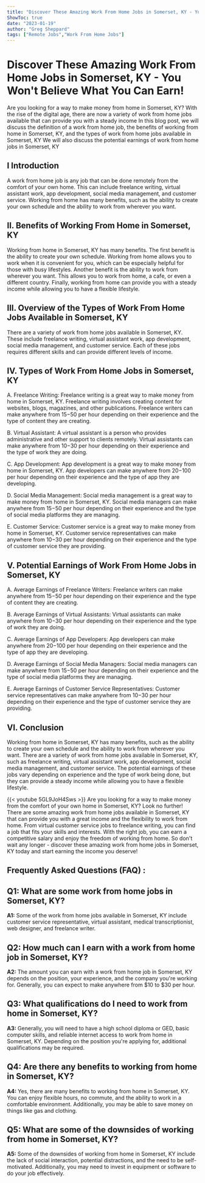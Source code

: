 ```yaml
---
title: "Discover These Amazing Work From Home Jobs in Somerset, KY - You Won't Believe What You Can Earn!"
ShowToc: true 
date: "2023-01-19"
author: "Greg Sheppard" 
tags: ["Remote Jobs","Work From Home Jobs"]
---
```

# Discover These Amazing Work From Home Jobs in Somerset, KY - You Won't Believe What You Can Earn!

Are you looking for a way to make money from home in Somerset, KY? With the rise of the digital age, there are now a variety of work from home jobs available that can provide you with a steady income In this blog post, we will discuss the definition of a work from home job, the benefits of working from home in Somerset, KY, and the types of work from home jobs available in Somerset, KY We will also discuss the potential earnings of work from home jobs in Somerset, KY 

## I Introduction 

A work from home job is any job that can be done remotely from the comfort of your own home. This can include freelance writing, virtual assistant work, app development, social media management, and customer service. Working from home has many benefits, such as the ability to create your own schedule and the ability to work from wherever you want. 

## II. Benefits of Working From Home in Somerset, KY

Working from home in Somerset, KY has many benefits. The first benefit is the ability to create your own schedule. Working from home allows you to work when it is convenient for you, which can be especially helpful for those with busy lifestyles. Another benefit is the ability to work from wherever you want. This allows you to work from home, a cafe, or even a different country. Finally, working from home can provide you with a steady income while allowing you to have a flexible lifestyle. 

## III. Overview of the Types of Work From Home Jobs Available in Somerset, KY

There are a variety of work from home jobs available in Somerset, KY. These include freelance writing, virtual assistant work, app development, social media management, and customer service. Each of these jobs requires different skills and can provide different levels of income. 

## IV. Types of Work From Home Jobs in Somerset, KY

A. Freelance Writing: Freelance writing is a great way to make money from home in Somerset, KY. Freelance writing involves creating content for websites, blogs, magazines, and other publications. Freelance writers can make anywhere from $15-$50 per hour depending on their experience and the type of content they are creating. 

B. Virtual Assistant: A virtual assistant is a person who provides administrative and other support to clients remotely. Virtual assistants can make anywhere from $10-$30 per hour depending on their experience and the type of work they are doing. 

C. App Development: App development is a great way to make money from home in Somerset, KY. App developers can make anywhere from $20-$100 per hour depending on their experience and the type of app they are developing. 

D. Social Media Management: Social media management is a great way to make money from home in Somerset, KY. Social media managers can make anywhere from $15-$50 per hour depending on their experience and the type of social media platforms they are managing. 

E. Customer Service: Customer service is a great way to make money from home in Somerset, KY. Customer service representatives can make anywhere from $10-$30 per hour depending on their experience and the type of customer service they are providing. 

## V. Potential Earnings of Work From Home Jobs in Somerset, KY

A. Average Earnings of Freelance Writers: Freelance writers can make anywhere from $15-$50 per hour depending on their experience and the type of content they are creating. 

B. Average Earnings of Virtual Assistants: Virtual assistants can make anywhere from $10-$30 per hour depending on their experience and the type of work they are doing. 

C. Average Earnings of App Developers: App developers can make anywhere from $20-$100 per hour depending on their experience and the type of app they are developing. 

D. Average Earnings of Social Media Managers: Social media managers can make anywhere from $15-$50 per hour depending on their experience and the type of social media platforms they are managing. 

E. Average Earnings of Customer Service Representatives: Customer service representatives can make anywhere from $10-$30 per hour depending on their experience and the type of customer service they are providing. 

## VI. Conclusion

Working from home in Somerset, KY has many benefits, such as the ability to create your own schedule and the ability to work from wherever you want. There are a variety of work from home jobs available in Somerset, KY, such as freelance writing, virtual assistant work, app development, social media management, and customer service. The potential earnings of these jobs vary depending on experience and the type of work being done, but they can provide a steady income while allowing you to have a flexible lifestyle.

{{< youtube 5GL9JoH4Sws >}} 
Are you looking for a way to make money from the comfort of your own home in Somerset, KY? Look no further! There are some amazing work from home jobs available in Somerset, KY that can provide you with a great income and the flexibility to work from home. From virtual customer service jobs to freelance writing, you can find a job that fits your skills and interests. With the right job, you can earn a competitive salary and enjoy the freedom of working from home. So don't wait any longer - discover these amazing work from home jobs in Somerset, KY today and start earning the income you deserve!

## Frequently Asked Questions (FAQ) :
## Q1: What are some work from home jobs in Somerset, KY? 

**A1:** Some of the work from home jobs available in Somerset, KY include customer service representative, virtual assistant, medical transcriptionist, web designer, and freelance writer. 

## Q2: How much can I earn with a work from home job in Somerset, KY? 

**A2:** The amount you can earn with a work from home job in Somerset, KY depends on the position, your experience, and the company you're working for. Generally, you can expect to make anywhere from $10 to $30 per hour. 

## Q3: What qualifications do I need to work from home in Somerset, KY? 

**A3:** Generally, you will need to have a high school diploma or GED, basic computer skills, and reliable internet access to work from home in Somerset, KY. Depending on the position you're applying for, additional qualifications may be required. 

## Q4: Are there any benefits to working from home in Somerset, KY? 

**A4:** Yes, there are many benefits to working from home in Somerset, KY. You can enjoy flexible hours, no commute, and the ability to work in a comfortable environment. Additionally, you may be able to save money on things like gas and clothing. 

## Q5: What are some of the downsides of working from home in Somerset, KY? 

**A5:** Some of the downsides of working from home in Somerset, KY include the lack of social interaction, potential distractions, and the need to be self-motivated. Additionally, you may need to invest in equipment or software to do your job effectively.



